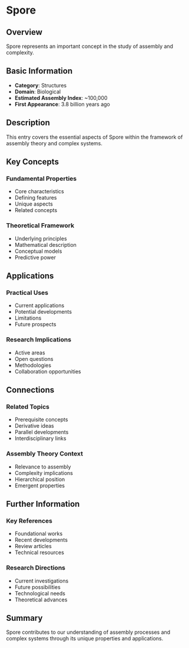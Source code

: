 # Spore

## Overview

Spore represents an important concept in the study of assembly and complexity.

## Basic Information

- **Category**: Structures
- **Domain**: Biological
- **Estimated Assembly Index**: ~100,000
- **First Appearance**: 3.8 billion years ago

## Description

This entry covers the essential aspects of Spore within the framework of assembly theory and complex systems.

## Key Concepts

### Fundamental Properties
- Core characteristics
- Defining features
- Unique aspects
- Related concepts

### Theoretical Framework
- Underlying principles
- Mathematical description
- Conceptual models
- Predictive power

## Applications

### Practical Uses
- Current applications
- Potential developments
- Limitations
- Future prospects

### Research Implications
- Active areas
- Open questions
- Methodologies
- Collaboration opportunities

## Connections

### Related Topics
- Prerequisite concepts
- Derivative ideas
- Parallel developments
- Interdisciplinary links

### Assembly Theory Context
- Relevance to assembly
- Complexity implications
- Hierarchical position
- Emergent properties

## Further Information

### Key References
- Foundational works
- Recent developments
- Review articles
- Technical resources

### Research Directions
- Current investigations
- Future possibilities
- Technological needs
- Theoretical advances

## Summary

Spore contributes to our understanding of assembly processes and complex systems through its unique properties and applications.
